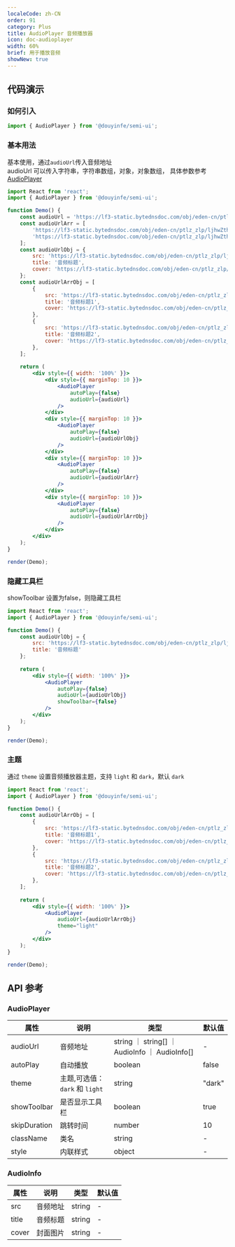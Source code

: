 ```yaml
---
localeCode: zh-CN
order: 91
category: Plus
title: AudioPlayer 音频播放器
icon: doc-audioplayer
width: 60%
brief: 用于播放音频
showNew: true
---
```


## 代码演示

### 如何引入

```jsx import
import { AudioPlayer } from '@douyinfe/semi-ui';
```


### 基本用法

基本使用，通过`audioUrl`传入音频地址  
audioUrl 可以传入字符串，字符串数组，对象，对象数组， 具体参数参考 [AudioPlayer](#AudioPlayer)

```jsx live=true noInline=true dir="column"
import React from 'react';
import { AudioPlayer } from '@douyinfe/semi-ui';

function Demo() {
    const audioUrl = 'https://lf3-static.bytednsdoc.com/obj/eden-cn/ptlz_zlp/ljhwZthlaukjlkulzlp/components/audio2.mp3';
    const audioUrlArr = [
        'https://lf3-static.bytednsdoc.com/obj/eden-cn/ptlz_zlp/ljhwZthlaukjlkulzlp/components/audio1.mp3',
        'https://lf3-static.bytednsdoc.com/obj/eden-cn/ptlz_zlp/ljhwZthlaukjlkulzlp/components/audio2.mp3',
    ];
    const audioUrlObj = {
        src: 'https://lf3-static.bytednsdoc.com/obj/eden-cn/ptlz_zlp/ljhwZthlaukjlkulzlp/components/audio1.mp3',
        title: '音频标题',
        cover: 'https://lf3-static.bytednsdoc.com/obj/eden-cn/ptlz_zlp/ljhwZthlaukjlkulzlp/root-web-sites/abstract.jpg',
    };
    const audioUrlArrObj = [
        {
            src: 'https://lf3-static.bytednsdoc.com/obj/eden-cn/ptlz_zlp/ljhwZthlaukjlkulzlp/components/audio1.mp3',
            title: '音频标题1',
            cover: 'https://lf3-static.bytednsdoc.com/obj/eden-cn/ptlz_zlp/ljhwZthlaukjlkulzlp/root-web-sites/abstract.jpg',
        },
        {
            src: 'https://lf3-static.bytednsdoc.com/obj/eden-cn/ptlz_zlp/ljhwZthlaukjlkulzlp/components/audio2.mp3',
            title: '音频标题2',
            cover: 'https://lf3-static.bytednsdoc.com/obj/eden-cn/ptlz_zlp/ljhwZthlaukjlkulzlp/root-web-sites/abstract.jpg',
        },
    ];
  
    return (
        <div style={{ width: '100%' }}>
            <div style={{ marginTop: 10 }}>
                <AudioPlayer
                    autoPlay={false}
                    audioUrl={audioUrl}
                />
            </div>
            <div style={{ marginTop: 10 }}>
                <AudioPlayer
                    autoPlay={false}
                    audioUrl={audioUrlObj}
                />
            </div>
            <div style={{ marginTop: 10 }}>
                <AudioPlayer
                    autoPlay={false}
                    audioUrl={audioUrlArr}
                />
            </div>
            <div style={{ marginTop: 10 }}>
                <AudioPlayer
                    autoPlay={false}
                    audioUrl={audioUrlArrObj}
                />
            </div>
        </div>
    );
}

render(Demo);

```


### 隐藏工具栏

showToolbar 设置为false，则隐藏工具栏


```jsx live=true noInline=true dir="column"
import React from 'react';
import { AudioPlayer } from '@douyinfe/semi-ui';

function Demo() {
    const audioUrlObj = {
        src: 'https://lf3-static.bytednsdoc.com/obj/eden-cn/ptlz_zlp/ljhwZthlaukjlkulzlp/components/audio1.mp3',
        title: '音频标题'
    };
  
    return (
        <div style={{ width: '100%' }}>
            <AudioPlayer
                autoPlay={false}
                audioUrl={audioUrlObj}
                showToolbar={false}
            />
        </div>
    );
}

render(Demo);

```

### 主题

通过 `theme` 设置音频播放器主题，支持 `light` 和 `dark`，默认 `dark`


```jsx live=true noInline=true dir="column"
import React from 'react';
import { AudioPlayer } from '@douyinfe/semi-ui';

function Demo() {
    const audioUrlArrObj = [
        {
            src: 'https://lf3-static.bytednsdoc.com/obj/eden-cn/ptlz_zlp/ljhwZthlaukjlkulzlp/components/audio1.mp3',
            title: '音频标题1',
            cover: 'https://lf3-static.bytednsdoc.com/obj/eden-cn/ptlz_zlp/ljhwZthlaukjlkulzlp/root-web-sites/abstract.jpg',
        },
        {
            src: 'https://lf3-static.bytednsdoc.com/obj/eden-cn/ptlz_zlp/ljhwZthlaukjlkulzlp/components/audio2.mp3',
            title: '音频标题2',
            cover: 'https://lf3-static.bytednsdoc.com/obj/eden-cn/ptlz_zlp/ljhwZthlaukjlkulzlp/root-web-sites/abstract.jpg',
        },
    ];
  
    return (
        <div style={{ width: '100%' }}>
            <AudioPlayer
                audioUrl={audioUrlArrObj}
                theme="light"
            />
        </div>
    );
}

render(Demo);

```

## API 参考

### AudioPlayer

| 属性                | 说明                                             | 类型                              | 默认值    |
|-------------------|------------------------------------------------|---------------------------------|--------------|
| audioUrl             | 音频地址                                    | string ｜ string[] ｜ AudioInfo ｜ AudioInfo[]                                 | -  |
| autoPlay            | 自动播放                                     | boolean                                  | false  |
| theme             | 主题,可选值：`dark` 和 `light`                  | string        |                         "dark"  |
| showToolbar       | 是否显示工具栏                           | boolean                                  | true      |
| skipDuration       | 跳转时间                                     | number                                  | 10   |
| className         | 类名                           | string                                  | -   |
| style             | 内联样式                           | object                                  | -   |

### AudioInfo

| 属性                | 说明                                          | 类型                              | 默认值    |
|-------------------|------------------------------------------------|---------------------------------|-----------|
| src               | 音频地址                                    | string                          | -  |
| title             | 音频标题                                    | string                          | -  |
| cover             | 封面图片                                    | string                          | -  |


